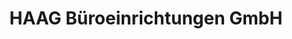 ---
title: "HAAG Büroeinrichtungen GmbH"
url: /regensburg/haag-bueroeinrichtungen-gmbh/
shop: Schreibwaren
---